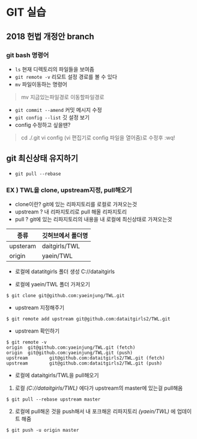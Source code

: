 # GIT 실습
## 2018 헌법 개정안 branch

### git bash 명령어
* `ls` 현재 디렉토리의 파일들을 보여줌
* `git remote -v` 리모트 설정 경로를 볼 수 있다
* `mv` 파일이동하는 명령어 
> mv 지금있는파일경로 이동할파일경로
* `git commit --amend` 커밋 메시지 수정
* `git config --list` 깃 설정 보기
* config 수정하고 싶을땐?
> cd ./.git
> vi config (vi 편집기로 config 파일을 열어줌)로 수정후 :wq!


## git 최신상태 유지하기
* `git pull --rebase` 

### EX ) TWL을 clone, upstream지정, pull해오기

* clone이란? git에 있는 리파지토리를 로컬로 가져오는것
* upstream ? 내 리파지토리로 pull 해올 리파지토리
* pull ? git에 있는 리파지토리의 내용을 내 로컬에 최신상태로 가져오는것

종류 | 깃허브에서 폴더명
--- | ---
upsteram | daitgirls/TWL
origin | yaein/TWL

* 로컬에 datatitgirls 폴더 생성
C://dataitgirls

* 로컬에 yaein/TWL 폴더 가져오기
```
$ git clone git@github.com:yaeinjung/TWL.git
```

* upstream 지정해주기
```
$ git remote add upstream git@github.com:dataitgirls2/TWL.git
```
* upstream 확인하기
```
$ git remote -v
origin  git@github.com:yaeinjung/TWL.git (fetch)
origin  git@github.com:yaeinjung/TWL.git (push)
upstream        git@github.com:dataitgirls2/TWL.git (fetch)
upstream        git@github.com:dataitgirls2/TWL.git (push)
```

* 로컬에 dataitgirls/TWL을 pull해오기
1. 로컬 _(C://dataitgirls/TWL)_ 에다가 upstream의 master에 있는걸 pull해옴
```
$ git pull --rebase upstream master
```
2. 로컬에 pull해온 것을 push해서 내 포크해온 리파지토리 _(yaein/TWL)_ 에 업데이트 해줌
```
$ git push -u origin master
```




